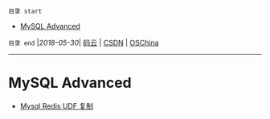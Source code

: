 `目录 start`
 
- [MySQL Advanced](#mysql-advanced)

`目录 end` |_2018-05-30_| [码云](https://gitee.com/kcp1104) | [CSDN](http://blog.csdn.net/kcp606) | [OSChina](https://my.oschina.net/kcp1104)
****************************************
# MySQL Advanced

- [Mysql Redis UDF 复制](http://www.cnblogs.com/zhxilin/archive/2016/09/30/5923671.html)